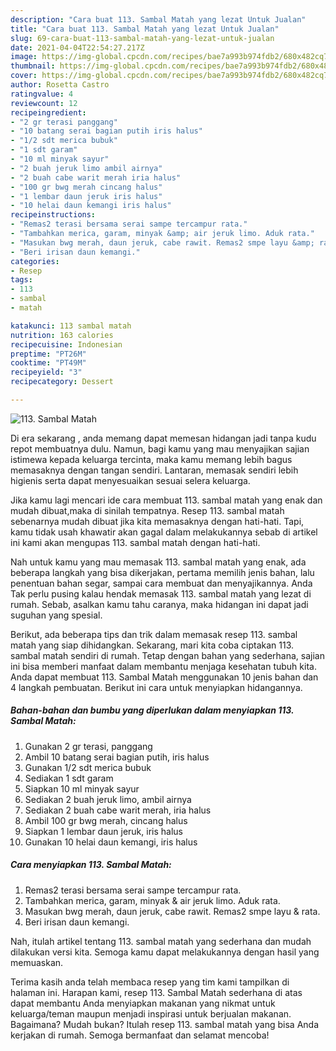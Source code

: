 ```yaml
---
description: "Cara buat 113. Sambal Matah yang lezat Untuk Jualan"
title: "Cara buat 113. Sambal Matah yang lezat Untuk Jualan"
slug: 69-cara-buat-113-sambal-matah-yang-lezat-untuk-jualan
date: 2021-04-04T22:54:27.217Z
image: https://img-global.cpcdn.com/recipes/bae7a993b974fdb2/680x482cq70/113-sambal-matah-foto-resep-utama.jpg
thumbnail: https://img-global.cpcdn.com/recipes/bae7a993b974fdb2/680x482cq70/113-sambal-matah-foto-resep-utama.jpg
cover: https://img-global.cpcdn.com/recipes/bae7a993b974fdb2/680x482cq70/113-sambal-matah-foto-resep-utama.jpg
author: Rosetta Castro
ratingvalue: 4
reviewcount: 12
recipeingredient:
- "2 gr terasi panggang"
- "10 batang serai bagian putih iris halus"
- "1/2 sdt merica bubuk"
- "1 sdt garam"
- "10 ml minyak sayur"
- "2 buah jeruk limo ambil airnya"
- "2 buah cabe warit merah iria halus"
- "100 gr bwg merah cincang halus"
- "1 lembar daun jeruk iris halus"
- "10 helai daun kemangi iris halus"
recipeinstructions:
- "Remas2 terasi bersama serai sampe tercampur rata."
- "Tambahkan merica, garam, minyak &amp; air jeruk limo. Aduk rata."
- "Masukan bwg merah, daun jeruk, cabe rawit. Remas2 smpe layu &amp; rata."
- "Beri irisan daun kemangi."
categories:
- Resep
tags:
- 113
- sambal
- matah

katakunci: 113 sambal matah 
nutrition: 163 calories
recipecuisine: Indonesian
preptime: "PT26M"
cooktime: "PT49M"
recipeyield: "3"
recipecategory: Dessert

---
```



![113. Sambal Matah](https://img-global.cpcdn.com/recipes/bae7a993b974fdb2/680x482cq70/113-sambal-matah-foto-resep-utama.jpg)

Di era  sekarang , anda memang dapat memesan hidangan jadi tanpa kudu repot membuatnya dulu. Namun, bagi kamu yang mau menyajikan sajian istimewa kepada keluarga tercinta, maka kamu memang lebih bagus memasaknya dengan tangan sendiri. Lantaran, memasak sendiri lebih higienis serta dapat menyesuaikan sesuai selera keluarga.

Jika kamu lagi mencari ide cara membuat 113. sambal matah yang enak dan mudah dibuat,maka di sinilah tempatnya. Resep 113. sambal matah  sebenarnya mudah dibuat jika kita memasaknya dengan hati-hati. Tapi, kamu tidak usah khawatir akan gagal dalam melakukannya 
sebab di artikel ini kami akan mengupas 113. sambal matah dengan hati-hati.  



Nah untuk kamu yang mau memasak 113. sambal matah yang enak, ada beberapa langkah yang bisa dikerjakan, pertama memilih jenis bahan, lalu penentuan bahan segar, sampai cara membuat dan menyajikannya. Anda Tak perlu pusing kalau hendak memasak 113. sambal matah yang lezat di rumah. Sebab, asalkan kamu  tahu caranya, maka hidangan ini dapat jadi suguhan yang spesial.

Berikut, ada beberapa tips dan trik dalam memasak resep 113. sambal matah yang siap dihidangkan. Sekarang, mari kita coba ciptakan 113. sambal matah sendiri di rumah. Tetap dengan bahan yang sederhana, sajian ini bisa memberi manfaat dalam membantu menjaga kesehatan tubuh kita. Anda dapat membuat 113. Sambal Matah menggunakan 10 jenis bahan dan 4 langkah pembuatan. Berikut ini cara untuk menyiapkan hidangannya.

<!--inarticleads1-->

##### Bahan-bahan dan bumbu yang diperlukan dalam menyiapkan 113. Sambal Matah:

1. Gunakan 2 gr terasi, panggang
1. Ambil 10 batang serai bagian putih, iris halus
1. Gunakan 1/2 sdt merica bubuk
1. Sediakan 1 sdt garam
1. Siapkan 10 ml minyak sayur
1. Sediakan 2 buah jeruk limo, ambil airnya
1. Sediakan 2 buah cabe warit merah, iria halus
1. Ambil 100 gr bwg merah, cincang halus
1. Siapkan 1 lembar daun jeruk, iris halus
1. Gunakan 10 helai daun kemangi, iris halus




<!--inarticleads2-->

##### Cara menyiapkan 113. Sambal Matah:

1. Remas2 terasi bersama serai sampe tercampur rata.
1. Tambahkan merica, garam, minyak &amp; air jeruk limo. Aduk rata.
1. Masukan bwg merah, daun jeruk, cabe rawit. Remas2 smpe layu &amp; rata.
1. Beri irisan daun kemangi.




Nah, itulah artikel tentang  113. sambal matah  yang sederhana dan mudah dilakukan versi kita. Semoga kamu dapat melakukannya dengan hasil yang memuaskan. 

Terima kasih anda telah membaca resep yang tim kami tampilkan di halaman ini. Harapan kami, resep  113. Sambal Matah sederhana di atas dapat membantu Anda menyiapkan makanan yang nikmat untuk keluarga/teman maupun menjadi inspirasi untuk berjualan makanan. Bagaimana? Mudah bukan? Itulah resep 113. sambal matah yang bisa Anda kerjakan di rumah. Semoga bermanfaat dan selamat mencoba!

